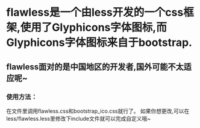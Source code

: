 # flawless是一个由less开发的一个css框架,使用了Glyphicons字体图标,而Glyphicons字体图标来自于bootstrap.
## flawless面对的是中国地区的开发者,国外可能不太适应呢~

### 使用方法：
在文件里调用flawless.css和bootstrap_ico.css就行了。
如果你想更改,可以在less/flawless.less里修改下include文件就可以完成自定义哦~
